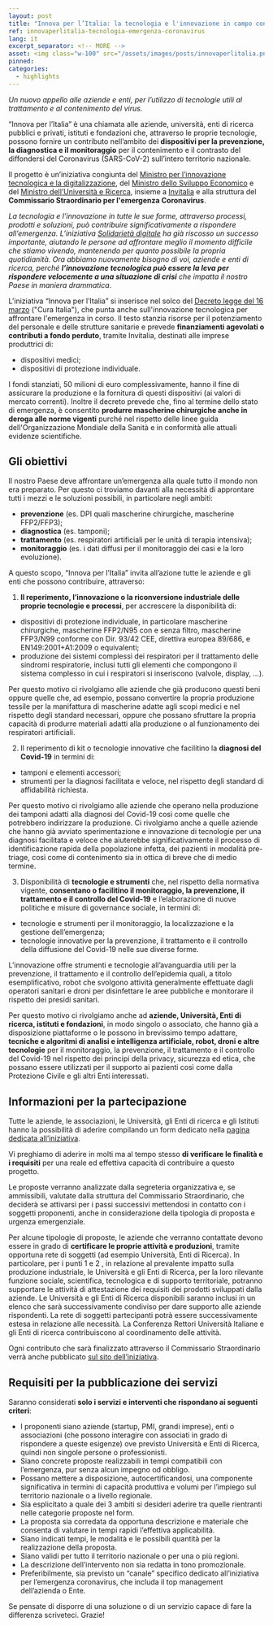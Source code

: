 ```yaml
---
layout: post
title: "Innova per l’Italia: la tecnologia e l'innovazione in campo contro l’emergenza Covid-19" 
ref: innovaperlitalia-tecnologia-emergenza-coronavirus
lang: it
excerpt_separator: <!-- MORE -->
asset: <img class="w-100" src="/assets/images/posts/innovaperlitalia.png" alt="Il progetto Innova per l'Italia"/>
pinned: 
categories:
  - highlights
---
```


_Un nuovo appello alle aziende e enti, per l’utilizzo di tecnologie utili al trattamento e al contenimento del virus._

<!-- MORE -->

“Innova per l’Italia” è una chiamata alle aziende, università, enti di ricerca pubblici e privati, istituti e fondazioni che, attraverso le proprie tecnologie, possono fornire un contributo nell’ambito dei **dispositivi per la prevenzione, la diagnostica e il monitoraggio** per il contenimento e il contrasto del diffondersi del Coronavirus (SARS-CoV-2) sull’intero territorio nazionale.

Il progetto è un’iniziativa congiunta del [Ministro per l’innovazione tecnologica e la digitalizzazione](https://innovazione.gov.it/), del [Ministro dello Sviluppo Economico](https://www.mise.gov.it/index.php/it/) e del [Ministro dell’Università e Ricerca](https://www.miur.gov.it/), insieme a [Invitalia](https://www.invitalia.it/) e alla struttura del **Commissario Straordinario per l'emergenza Coronavirus**.

_La tecnologia e l’innovazione in tutte le sue forme, attraverso processi, prodotti e soluzioni, può contribuire significativamente a rispondere all’emergenza. L’iniziativa [Solidarietà digitale](https://innovazione.gov.it/coronavirus-solidarieta-digitale-in-tutta-italia/) ha già riscosso un successo importante, aiutando le persone ad affrontare meglio il momento difficile che stiamo vivendo, mantenendo per quanto possibile la propria quotidianità. Ora abbiamo nuovamente bisogno di voi, aziende e enti di ricerca, perché **l’innovazione tecnologica può essere la leva per rispondere velocemente a una situazione di crisi** che impatta il nostro Paese in maniera drammatica_.

L’iniziativa “Innova per l’Italia” si inserisce nel solco del [Decreto legge del 16 marzo](https://www.gazzettaufficiale.it/eli/id/2020/03/17/20G00034/sg) ("Cura Italia"), che punta anche sull'innovazione tecnologica per affrontare l'emergenza in corso. Il testo stanzia risorse per il potenziamento del personale e delle strutture sanitarie e prevede **finanziamenti agevolati o contributi a fondo perduto**, tramite Invitalia, destinati alle imprese produttrici di:

- dispositivi medici;
- dispositivi di protezione individuale.

I fondi stanziati, 50 milioni di euro complessivamente, hanno il fine di assicurare la produzione e la fornitura di questi dispositivi (ai valori di mercato correnti). Inoltre il decreto prevede che, fino al termine dello stato di emergenza, è consentito **produrre mascherine chirurgiche anche in deroga alle norme vigenti** purché nel rispetto delle linee guida dell'Organizzazione Mondiale della Sanità e in conformità alle attuali evidenze scientifiche.

## Gli obiettivi

Il nostro Paese deve affrontare un’emergenza alla quale tutto il mondo non era preparato. Per questo ci troviamo davanti alla necessità di approntare tutti i mezzi e le soluzioni possibili, in particolare negli ambiti:

- **prevenzione** (es. DPI quali mascherine chirurgiche,  mascherine FFP2/FFP3);
- **diagnostica** (es. tamponi);
- **trattamento** (es. respiratori artificiali per le unità di terapia intensiva);
- **monitoraggio** (es. i dati diffusi per il monitoraggio dei casi e la loro evoluzione).

A questo scopo, “Innova per l’Italia” invita all’azione tutte le aziende e gli enti che possono contribuire, attraverso:

1. **Il reperimento, l’innovazione o la riconversione industriale delle proprie tecnologie e processi**, per accrescere la disponibilità di:
  - dispositivi di protezione individuale, in particolare mascherine chirurgiche, mascherine FFP2/N95 con e senza filtro, mascherine FFP3/N99 conforme con Dir. 93/42 CEE, direttiva europea 89/686, e EN149:2001+A1:2009 o equivalenti;
  - produzione dei sistemi complessi dei respiratori per il trattamento delle sindromi respiratorie, inclusi tutti gli elementi che compongono il sistema complesso in cui i respiratori si inseriscono (valvole, display, …).

  Per questo motivo ci rivolgiamo alle aziende che già producono questi beni oppure quelle che, ad esempio, possano convertire la propria produzione tessile per la manifattura di mascherine adatte agli scopi medici e nel rispetto degli standard necessari, oppure che possano sfruttare la propria capacità di produrre materiali adatti alla produzione o al funzionamento dei respiratori artificiali. 

2. Il reperimento di kit o tecnologie innovative che facilitino la **diagnosi del Covid-19** in termini di:
  - tamponi e elementi accessori;
  - strumenti per la diagnosi facilitata e veloce, nel rispetto degli standard di affidabilità richiesta.
  
  Per questo motivo ci rivolgiamo alle aziende che operano nella produzione dei tamponi adatti alla diagnosi del Covid-19 così come quelle che potrebbero indirizzare la produzione. Ci rivolgiamo anche a quelle aziende che hanno già avviato sperimentazione e innovazione di tecnologie per una diagnosi facilitata e veloce che aiuterebbe significativamente il processo di identificazione rapida della popolazione infetta, dei pazienti in modalità pre-triage, così come di contenimento sia in ottica di breve che di medio termine. 

3. Disponibilità di **tecnologie e strumenti** che, nel rispetto della normativa vigente, **consentano o facilitino il monitoraggio, la prevenzione, il trattamento e il controllo del Covid-19** e l’elaborazione di nuove politiche e misure di governance sociale, in termini di:
  - tecnologie e strumenti per il monitoraggio, la localizzazione e la gestione dell’emergenza;
  - tecnologie innovative per la prevenzione, il trattamento e il controllo della diffusione del Covid-19 nelle sue diverse forme.

  L’innovazione offre strumenti e tecnologie all’avanguardia utili per la prevenzione, il trattamento e il controllo dell’epidemia quali, a titolo esemplificativo, robot che svolgono attività generalmente effettuate dagli operatori sanitari e droni per disinfettare le aree pubbliche e monitorare il rispetto dei presidi sanitari.

  Per questo motivo ci rivolgiamo anche ad **aziende, Università, Enti di ricerca, istituti e fondazioni**, in modo singolo o associato, che hanno già a disposizione piattaforme o le possono in brevissimo tempo adattare, **tecniche e algoritmi di analisi e intelligenza artificiale, robot, droni e altre tecnologie** per il monitoraggio, la prevenzione, il trattamento e il controllo del Covid-19 nel rispetto dei principi della privacy, sicurezza ed etica, che possano essere utilizzati per il supporto ai pazienti così come dalla Protezione Civile e gli altri Enti interessati.
 
## Informazioni per la partecipazione 

Tutte le aziende, le associazioni, le Università, gli Enti di ricerca e gli Istituti hanno la possibilità di aderire compilando un form dedicato nella [pagina dedicata all’iniziativa](https://innovaperlitalia.agid.gov.it/).

Vi preghiamo di aderire in molti ma al tempo stesso **di verificare le finalità e i requisiti** per una reale ed effettiva capacità di contribuire a questo progetto. 

Le proposte verranno analizzate dalla segreteria organizzativa e, se ammissibili, valutate dalla struttura del Commissario Straordinario, che deciderà se attivarsi per i passi successivi mettendosi in contatto con i soggetti proponenti, anche in considerazione della tipologia di proposta e urgenza emergenziale. 

Per alcune tipologie di proposte, le aziende che verranno contattate devono essere in grado di **certificare le proprie attività e produzioni**, tramite opportuna rete di soggetti (ad esempio Università, Enti di Ricerca).  In particolare, per i punti 1 e 2 , in relazione al prevalente impatto sulla produzione industriale, le Università e gli Enti di Ricerca, per la loro rilevante funzione sociale,  scientifica,  tecnologica e di supporto territoriale, potranno supportare le attività di attestazione dei requisiti dei prodotti sviluppati dalla aziende. Le Università e gli Enti di Ricerca disponibili saranno inclusi in un elenco che sarà successivamente condiviso per dare supporto alle aziende rispondenti. La rete di soggetti partecipanti potrà essere successivamente estesa in relazione alle necessità. La Conferenza Rettori Università Italiane e gli Enti di ricerca contribuiscono al coordinamento delle attività.

Ogni contributo che sarà finalizzato attraverso il Commissario Straordinario verrà anche pubblicato [sul sito dell’iniziativa](https://innovaperlitalia.agid.gov.it/).

## Requisiti per la pubblicazione dei servizi

Saranno considerati **solo i servizi e interventi che rispondano ai seguenti criteri**:

- I proponenti siano aziende (startup, PMI, grandi imprese), enti o associazioni (che possono interagire con associati in grado di rispondere a queste esigenze) ove previsto Università e Enti di Ricerca, quindi non singole persone o professionisti.
- Siano concrete proposte realizzabili in tempi compatibili con l’emergenza, pur senza alcun impegno od obbligo.
- Possano mettere a disposizione, autocertificandosi, una componente significativa in termini di capacità produttiva e volumi per l’impiego sul territorio nazionale o a livello regionale.
- Sia esplicitato a quale dei 3 ambiti si desideri aderire tra quelle rientranti nelle categorie proposte nel form.
- La proposta sia corredata da opportuna descrizione e materiale che consenta di valutare in tempi rapidi l’effettiva applicabilità.
- Siano indicati tempi, le modalità e le possibili quantità per la realizzazione della proposta.
- Siano validi per tutto il territorio nazionale o per una o più regioni.
- La descrizione dell’intervento non sia redatta in tono promozionale.
- Preferibilmente, sia previsto un “canale” specifico dedicato all’iniziativa per l’emergenza coronavirus, che includa il top management dell’azienda o Ente.

Se pensate di disporre di una soluzione o di un servizio capace di fare la differenza scriveteci. Grazie!
